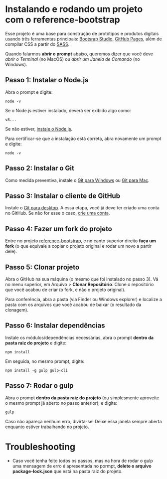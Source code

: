 # Instalando e rodando um projeto com o reference-bootstrap

Esse projeto é uma base para construção de protótipos e produtos digitais usando três ferramentas principais: [Bootsrap Studio](https://bootstrapstudio.io/), [GitHub Pages](https://pages.github.com/), além de compilar CSS a partir do [SASS](https://sass-lang.com). 

Quando falarmos **abrir  o prompt** abaixo, queremos dizer que você deve *abrir o Terminal* (no MacOS) ou *abrir um Janela de Comando* (no Windows). 

## Passo 1: Instalar o Node.js

Abra o prompt e digite:

```
node -v
```

Se o Node.js estiver instalado, deverá ser exibido algo como: 

```
v8...
```

Se não estiver, [instale o Node.js](https://nodejs.org/en/download/).

Para certificar-se que a instalação está correta, abra novamente um prompt e digite:

```
node -v
```

## Passo 2: Instalar o Git

Como medida preventiva, instale o [Git para Windows](https://git-for-windows.github.io/) ou [Git para Mac](https://git-scm.com/download/mac).

## Passo 3: Instalar o cliente de GitHub 

Instale o [Git para desktop](https://desktop.github.com). A essa etapa, você já deve ter criado uma conta no GitHub. Se não for esse o caso, [crie uma conta](https://github.com/join).


## Passo 4: Fazer um fork do projeto

Entre no projeto [reference-bootstrap](https://github.com/dcgteam/reference-bootstrap), e no canto superior direito **faça um fork** (o que equivale a copiar o projeto original e rodar um novo a partir dele).

## Passo 5: Clonar projeto 

Abra o GitHub na sua máquina (o mesmo que foi instalado no passo 3). Vá no menu superior, em Arquivo > **Clonar Repositório**.  Clone o repositório que você acabou de criar (o fork, e não o projeto original).

Para conferência, abra a pasta (via Finder ou Windows explorer) e localize a pasta com os arquivos que você acabou de baixar (o resultado da clonagem).

## Passo 6: Instalar dependências

Instale os módulos/dependências necessárias, abra o prompt **dentro da pasta raiz do projeto** e digite:

```
npm install
```

Em seguida, no mesmo prompt, digite:

```
npm install -g gulp gulp-cli
```

## Passo 7: Rodar o gulp

Abra o prompt **dentro da pasta raiz do projeto** (ou simplesmente aproveite o mesmo prompt já aberto no passo anterior), e digite:

```
gulp
```

Caso não apareça nenhum erro, divirta-se! Deixe essa janela sempre aberta enquanto estiver trabalhando no projeto.

# Troubleshooting

* Caso você tenha feito todos os passos, mas na hora de rodar o gulp uma mensagem de erro é apresentada no pormpt, **delete o arquivo package-lock.json** que está na pasta raiz do projeto.
